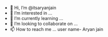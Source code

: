 - 👋 Hi, I’m @itsaryanjain
- 👀 I’m interested in ...
- 🌱 I’m currently learning ...
- 💞️ I’m looking to collaborate on ...
- 📫 How to reach me ...
user name- Aryan jain
<!---
itsaryanjain/itsaryanjain is a ✨ special ✨ repository because its `README.md` (this file) appears on your GitHub profile.
You can click the Preview link to take a look at your changes.
--->

